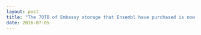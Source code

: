 ```yaml
---
layout: post
title: "The 70TB of Embassy storage that Ensembl have purchased is now ready"
date: 2016-07-05
---
```



